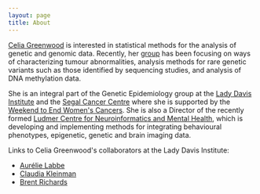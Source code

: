 ```yaml
---
layout: page
title: About
---
```


<p class="message">
<a href="http://www.mcgill.ca/statisticalgenetics/people" target="_blank">Celia Greenwood</a> is interested in statistical methods for the analysis of genetic and genomic data. Recently, her <a href="http://www.mcgill.ca/statisticalgenetics/people/students-and-associates" target="_blank">group</a> has been focusing on ways of characterizing tumour abnormalities, analysis methods for rare genetic variants such as those identified by sequencing studies, and analysis of DNA methylation data.

She is an integral part of the Genetic Epidemiology group at the <a href="http://www.ladydavis.ca/" target="_blank">Lady Davis Institute</a> and the <a href="http://www.jgh.ca/en/SegalCancerCentre" target="_blank">Segal Cancer Centre</a> where she is supported by the <a href="http://www.endcancer.ca/index.html" target="_blank">Weekend to End Women's Cancers</a>. She is also a Director of the recently formed <a href="http://www.douglas.qc.ca/news/1220?locale=en" target="_blank">Ludmer Centre for Neuroinformatics and Mental Health</a>, which is developing and implementing methods for integrating behavioural phenotypes, epigenetic, genetic and brain imaging data. 
</p>

Links to Celia Greenwood's collaborators at the Lady Davis Institute:

* [Aur&eacute;lie Labbe](http://www.medicine.mcgill.ca/epidemiology/labbe/index.html)
* [Claudia Kleinman](http://functionalgenomics.ca/Home.html)
* [Brent Richards](https://www.mcgill.ca/genepi/richards-lab)

